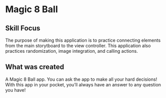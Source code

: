 # Magic 8 Ball

## Skill Focus 
The purpose of making this application is to practice connecting elements from the main storytboard to the view controller. This application also practices randomization, image integration, and calling actions. 

## What was created 
A Magic 8 Ball app. You can ask the app to make all your hard decisions! With this app in your pocket, you’ll always have an answer to any question you have!

